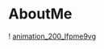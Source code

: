 # AboutMe

!             [animation_200_lfpme9vg](https://user-images.githubusercontent.com/36617380/227790274-d02d4a12-08f9-44ab-b5c6-6ea66df73660.gif)

